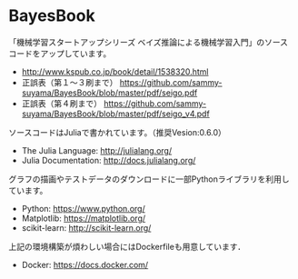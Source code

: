 # BayesBook

「機械学習スタートアップシリーズ ベイズ推論による機械学習入門」のソースコードをアップしています。
* http://www.kspub.co.jp/book/detail/1538320.html
* 正誤表（第１～３刷まで） https://github.com/sammy-suyama/BayesBook/blob/master/pdf/seigo.pdf
* 正誤表（第４刷まで） https://github.com/sammy-suyama/BayesBook/blob/master/pdf/seigo_v4.pdf

ソースコードはJuliaで書かれています。（推奨Vesion:0.6.0）
* The Julia Language: http://julialang.org/
* Julia Documentation: http://docs.julialang.org/

グラフの描画やテストデータのダウンロードに一部Pythonライブラリを利用しています。
* Python: https://www.python.org/
* Matplotlib: https://matplotlib.org/
* scikit-learn: http://scikit-learn.org/

上記の環境構築が煩わしい場合にはDockerfileも用意しています．
* Docker: https://docs.docker.com/ 
